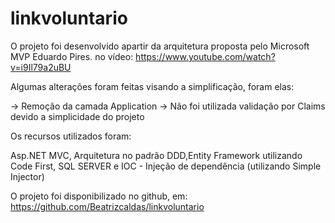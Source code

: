 # linkvoluntario

O projeto foi desenvolvido apartir da arquitetura proposta pelo Microsoft MVP Eduardo Pires.
no vídeo: https://www.youtube.com/watch?v=i9Il79a2uBU

Algumas alterações foram feitas visando a simplificação, foram elas:

-> Remoção da camada Application
-> Não foi utilizada validação por Claims devido a simplicidade do projeto

Os recursos utilizados foram:

Asp.NET MVC, Arquitetura no padrão DDD,Entity Framework utilizando Code First, SQL SERVER e IOC - Injeção de dependência (utilizando Simple Injector)

O projeto foi disponibilizado no github, em: https://github.com/Beatrizcaldas/linkvoluntario
